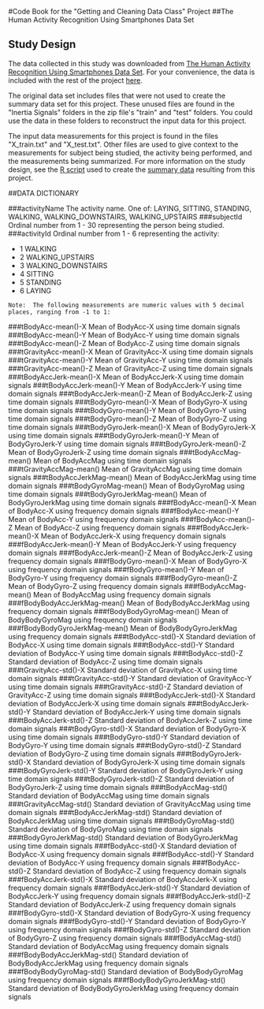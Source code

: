 #Code Book for the "Getting and Cleaning Data Class" Project
##The Human Activity Recognition Using Smartphones Data Set 

## Study Design

The data collected in this study was downloaded from [The Human Activity Recognition Using Smartphones Data Set](https://d396qusza40orc.cloudfront.net/getdata%2Fprojectfiles%2FUCI%20HAR%20Dataset.zip).  For your convenience, the data is included with the rest of the project [here](https://github.com/tflander/CourseraDataCleaningProject/blob/master/Dataset.zip).

The original data set includes files that were not used to create the summary data set for this project.  These unused files are found in the "Inertia Signals" folders in the zip file's "train" and "test" folders.  You could use the data in these folders to reconstruct the input data for this project.

The input data measurements for this project is found in the files "X\_train.txt" and "X\_test.txt".  Other files are used to give context to the measurements for subject being studied, the activity being performed, and the measurements being summarized.  For more information on the study design, see the [R script](https://github.com/tflander/CourseraDataCleaningProject/blob/master/run_analysis.R) used to create the [summary data](https://github.com/tflander/CourseraDataCleaningProject/blob/master/summaryData.rtbl.txt) resulting from this project.

##DATA DICTIONARY

###activityName
 The activity name.  One of:  LAYING, SITTING, STANDING, WALKING, WALKING_DOWNSTAIRS, WALKING_UPSTAIRS
###subjectId
 Ordinal number from 1 - 30 representing the person being studied.
###activityId
 Ordinal number from 1 - 6 representing the activity:
- 1 WALKING
- 2 WALKING_UPSTAIRS
- 3 WALKING_DOWNSTAIRS
- 4 SITTING
- 5 STANDING
- 6 LAYING

 ```
 Note:  The following measurements are numeric values with 5 decimal places, ranging from -1 to 1:
 ```
###tBodyAcc-mean()-X
Mean of BodyAcc-X using time domain signals
###tBodyAcc-mean()-Y
Mean of BodyAcc-Y using time domain signals
###tBodyAcc-mean()-Z
Mean of BodyAcc-Z using time domain signals
###tGravityAcc-mean()-X
Mean of GravityAcc-X using time domain signals
###tGravityAcc-mean()-Y
Mean of GravityAcc-Y using time domain signals
###tGravityAcc-mean()-Z
Mean of GravityAcc-Z using time domain signals
###tBodyAccJerk-mean()-X
Mean of BodyAccJerk-X using time domain signals
###tBodyAccJerk-mean()-Y
Mean of BodyAccJerk-Y using time domain signals
###tBodyAccJerk-mean()-Z
Mean of BodyAccJerk-Z using time domain signals
###tBodyGyro-mean()-X
Mean of BodyGyro-X using time domain signals
###tBodyGyro-mean()-Y
Mean of BodyGyro-Y using time domain signals
###tBodyGyro-mean()-Z
Mean of BodyGyro-Z using time domain signals
###tBodyGyroJerk-mean()-X
Mean of BodyGyroJerk-X using time domain signals
###tBodyGyroJerk-mean()-Y
Mean of BodyGyroJerk-Y using time domain signals
###tBodyGyroJerk-mean()-Z
Mean of BodyGyroJerk-Z using time domain signals
###tBodyAccMag-mean()
Mean of BodyAccMag using time domain signals
###tGravityAccMag-mean()
Mean of GravityAccMag using time domain signals
###tBodyAccJerkMag-mean()
Mean of BodyAccJerkMag using time domain signals
###tBodyGyroMag-mean()
Mean of BodyGyroMag using time domain signals
###tBodyGyroJerkMag-mean()
Mean of BodyGyroJerkMag using time domain signals
###fBodyAcc-mean()-X
Mean of BodyAcc-X using frequency domain signals
###fBodyAcc-mean()-Y
Mean of BodyAcc-Y using frequency domain signals
###fBodyAcc-mean()-Z
Mean of BodyAcc-Z using frequency domain signals
###fBodyAccJerk-mean()-X
Mean of BodyAccJerk-X using frequency domain signals
###fBodyAccJerk-mean()-Y
Mean of BodyAccJerk-Y using frequency domain signals
###fBodyAccJerk-mean()-Z
Mean of BodyAccJerk-Z using frequency domain signals
###fBodyGyro-mean()-X
Mean of BodyGyro-X using frequency domain signals
###fBodyGyro-mean()-Y
Mean of BodyGyro-Y using frequency domain signals
###fBodyGyro-mean()-Z
Mean of BodyGyro-Z using frequency domain signals
###fBodyAccMag-mean()
Mean of BodyAccMag using frequency domain signals
###fBodyBodyAccJerkMag-mean()
Mean of BodyBodyAccJerkMag using frequency domain signals
###fBodyBodyGyroMag-mean()
Mean of BodyBodyGyroMag using frequency domain signals
###fBodyBodyGyroJerkMag-mean()
Mean of BodyBodyGyroJerkMag using frequency domain signals
###tBodyAcc-std()-X
Standard deviation of BodyAcc-X using time domain signals
###tBodyAcc-std()-Y
Standard deviation of BodyAcc-Y using time domain signals
###tBodyAcc-std()-Z
Standard deviation of BodyAcc-Z using time domain signals
###tGravityAcc-std()-X
Standard deviation of GravityAcc-X using time domain signals
###tGravityAcc-std()-Y
Standard deviation of GravityAcc-Y using time domain signals
###tGravityAcc-std()-Z
Standard deviation of GravityAcc-Z using time domain signals
###tBodyAccJerk-std()-X
Standard deviation of BodyAccJerk-X using time domain signals
###tBodyAccJerk-std()-Y
Standard deviation of BodyAccJerk-Y using time domain signals
###tBodyAccJerk-std()-Z
Standard deviation of BodyAccJerk-Z using time domain signals
###tBodyGyro-std()-X
Standard deviation of BodyGyro-X using time domain signals
###tBodyGyro-std()-Y
Standard deviation of BodyGyro-Y using time domain signals
###tBodyGyro-std()-Z
Standard deviation of BodyGyro-Z using time domain signals
###tBodyGyroJerk-std()-X
Standard deviation of BodyGyroJerk-X using time domain signals
###tBodyGyroJerk-std()-Y
Standard deviation of BodyGyroJerk-Y using time domain signals
###tBodyGyroJerk-std()-Z
Standard deviation of BodyGyroJerk-Z using time domain signals
###tBodyAccMag-std()
Standard deviation of BodyAccMag using time domain signals
###tGravityAccMag-std()
Standard deviation of GravityAccMag using time domain signals
###tBodyAccJerkMag-std()
Standard deviation of BodyAccJerkMag using time domain signals
###tBodyGyroMag-std()
Standard deviation of BodyGyroMag using time domain signals
###tBodyGyroJerkMag-std()
Standard deviation of BodyGyroJerkMag using time domain signals
###fBodyAcc-std()-X
Standard deviation of BodyAcc-X using frequency domain signals
###fBodyAcc-std()-Y
Standard deviation of BodyAcc-Y using frequency domain signals
###fBodyAcc-std()-Z
Standard deviation of BodyAcc-Z using frequency domain signals
###fBodyAccJerk-std()-X
Standard deviation of BodyAccJerk-X using frequency domain signals
###fBodyAccJerk-std()-Y
Standard deviation of BodyAccJerk-Y using frequency domain signals
###fBodyAccJerk-std()-Z
Standard deviation of BodyAccJerk-Z using frequency domain signals
###fBodyGyro-std()-X
Standard deviation of BodyGyro-X using frequency domain signals
###fBodyGyro-std()-Y
Standard deviation of BodyGyro-Y using frequency domain signals
###fBodyGyro-std()-Z
Standard deviation of BodyGyro-Z using frequency domain signals
###fBodyAccMag-std()
Standard deviation of BodyAccMag using frequency domain signals
###fBodyBodyAccJerkMag-std()
Standard deviation of BodyBodyAccJerkMag using frequency domain signals
###fBodyBodyGyroMag-std()
Standard deviation of BodyBodyGyroMag using frequency domain signals
###fBodyBodyGyroJerkMag-std()
Standard deviation of BodyBodyGyroJerkMag using frequency domain signals
